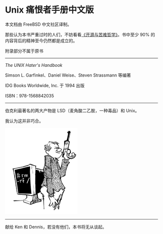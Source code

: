 # Unix 痛恨者手册中文版


本文档由 FreeBSD 中文社区译制。

那些认为本书严重过时的人们，不妨看看[《开源与苦难哲学》](https://book.bsdasia.org/di-2-zhang-ku-nan-zhe-xue-yan-jiu/di-2.1-jie-linux-yu-ku-nan-zhe-xue)。书中至少 90% 的内容背后的精神至今仍然都是成立的。

附录部分不属于原书

---

*The UNIX Hater's Handbook*

Simson L. Garfinkel、Daniel Weise、Steven Strassmann 等编著

IDG Books Worldwide, Inc. 于 1994 出版

ISBN：978-1568842035

---


伯克利最著名的两大产物是 LSD（麦角酸二乙胺，一种毒品）和 Unix。

我认为这并非巧合。


![](.gitbook/assets/ugh.png)

---

献给 Ken 和 Dennis，若没有他们，本书将无从谈起。

